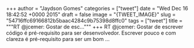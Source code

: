 
+++
author = "Jaydson Gomes"
categories = ["tweet"]
date = "Wed Dec 16 18:42:52 +0000 2015"
draft = false
image = "{TWEET_IMAGE}"
slug = "54716ffc69166812b5baac4284c9b75398d8ffc0"
tags = ["tweet"]
title = """RT @jcemer: Gostar de esc..."""
+++
RT @jcemer: Gostar de escrever código é pré-requisito para ser desenvolvedor. Escrever pouco e com clareza é pré-requisito para ser um bom …
